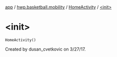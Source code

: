 [app](../../index.md) / [hwp.basketball.mobility](../index.md) / [HomeActivity](index.md) / [&lt;init&gt;](.)

# &lt;init&gt;

`HomeActivity()`

Created by dusan_cvetkovic on 3/27/17.

